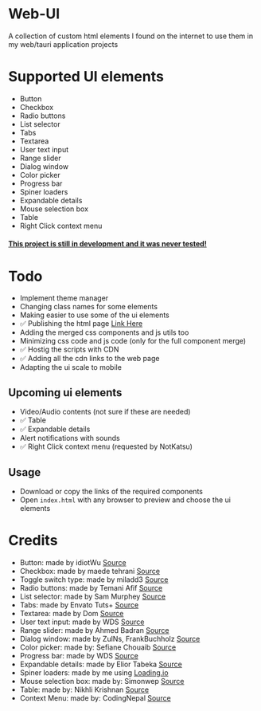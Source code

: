 # Web-UI
A collection of custom html elements I found on the internet to use them in my web/tauri application projects

# Supported UI elements
- Button
- Checkbox
- Radio buttons
- List selector
- Tabs
- Textarea
- User text input
- Range slider
- Dialog window
- Color picker
- Progress bar
- Spiner loaders
- Expandable details
- Mouse selection box
- Table
- Right Click context menu



#### <u>This project is still in development and it was never tested!</u>



# Todo
- Implement theme manager
- Changing class names for some elements
- Making easier to use some of the ui elements
- ✅ Publishing the html page [Link Here](https://0xsys.github.io/Web-UI/)
- Adding the merged css components and js utils too
- Minimizing css code and js code (only for the full component merge)
- ✅ Hostig the scripts with CDN
- ✅ Adding all the cdn links to the web page
- Adapting the ui scale to mobile

## Upcoming ui elements
- Video/Audio contents (not sure if these are needed)
- ✅ Table
- ✅ Expandable details
- Alert notifications with sounds
- ✅ Right Click context menu (requested by NotKatsu)

## Usage
- Download or copy the links of the required components
- Open `index.html` with any browser to preview and choose the ui elements

# Credits
- Button: made by idiotWu [Source](https://www.cssscript.com/android-l-ripple-click-effect-with-javascript-and-css3/)
- Checkbox: made by maede tehrani [Source](https://stackoverflow.com/questions/68789475/how-can-i-style-checkbox-with-css)
- Toggle switch type: made by miladd3 [Source](https://www.cssscript.com/material-inspired-toggle-switch-cssscss/)
- Radio buttons: made by Temani Afif [Source](https://codepen.io/t_afif/pen/zYpLpGX)
- List selector: made by Sam Murphey [Source](https://codepen.io/sammurphey/pen/BQvZbq)
- Tabs: made by Envato Tuts+ [Source](https://codepen.io/tutsplus/pen/VLeXqy)
- Textarea: made by Dom [Source](https://codepen.io/dcode-software/pen/xxrVLWr)
- User text input: made by WDS [Source](https://github.com/WebDevSimplified/Learn-CSS-Today/tree/master/15-16-input-component-library)
- Range slider: made by Ahmed Badran [Source](https://codepen.io/badraan/pen/NMRpQR)
- Dialog window: made by ZulNs, FrankBuchholz [Source](https://github.com/ZulNs/Draggable-Resizable-Dialog)
- Color picker: made by: Sefiane Chouaib [Source](https://github.com/SofianChouaib/alwan)
- Progress bar: made by WDS [Source](https://github.com/WebDevSimplified/css-tutorials/tree/master/Progress%20Bar)
- Expandable details: made by Elior Tabeka [Source](https://codepen.io/eliortabeka/pen/JOGVNW?editors=1100)
- Spiner loaders: made by me using [Loading.io](https://loading.io/)
- Mouse selection box: made by: Simonwep [Source](https://github.com/Simonwep/selection)
- Table: made by: Nikhli Krishnan [Source](https://codepen.io/nikhil8krishnan/pen/WvYPvv)
- Context Menu: made by: CodingNepal [Source](https://www.codingnepalweb.com/right-click-context-menu-html-javascript/)
